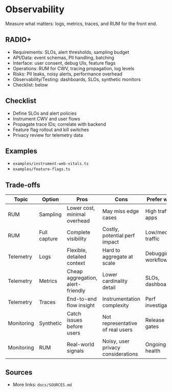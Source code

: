 # Observability

Measure what matters: logs, metrics, traces, and RUM for the front end.

## RADIO+
- Requirements: SLOs, alert thresholds, sampling budget
- API/Data: event schemas, PII handling, batching
- Interface: user consent, debug UIs, feature flags
- Operations: RUM for CWV, tracing propagation, log levels
- Risks: PII leaks, noisy alerts, performance overhead
- Observability/Testing: dashboards, SLOs, synthetic monitors
- Checklist: below

## Checklist
- Define SLOs and alert policies
- Instrument CWV and user flows
- Propagate trace IDs; correlate with backend
- Feature flag rollout and kill switches
- Privacy review for telemetry data

## Examples
- `examples/instrument-web-vitals.ts`
- `examples/feature-flags.ts`

## Trade-offs

| Topic       | Option            | Pros                                   | Cons                                 | Prefer when |
|-------------|-------------------|----------------------------------------|--------------------------------------|-------------|
| RUM         | Sampling          | Lower cost, minimal overhead           | May miss edge cases                   | High traffic apps |
| RUM         | Full capture      | Complete visibility                     | Costly, potential perf impact         | Low/medium traffic |
| Telemetry   | Logs              | Flexible, detailed context              | Hard to aggregate at scale            | Debugging workflows |
| Telemetry   | Metrics           | Cheap aggregation, alert-friendly       | Lower cardinality detail              | SLOs, dashboards |
| Telemetry   | Traces            | End-to-end flow insight                 | Instrumentation complexity            | Perf investigations |
| Monitoring  | Synthetic         | Catch issues before users               | Not representative of real users      | Release gates |
| Monitoring  | RUM               | Real-world signals                      | Noisy, user privacy considerations    | Ongoing health |

## Sources
- More links: `docs/SOURCES.md`
